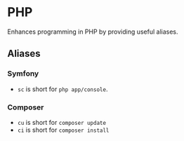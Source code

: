 PHP
===

Enhances programming in PHP by providing useful aliases.

Aliases
-------

### Symfony

  - `sc` is short for `php app/console`.

### Composer

  - `cu` is short for `composer update`
  - `ci` is short for `composer install`

